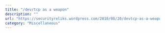 ```yaml
---
title: "/dev/tcp as a weapon"
description: ""
url: "https://securityreliks.wordpress.com/2010/08/20/devtcp-as-a-weapon/"
category: "Miscellaneous"
---
```

